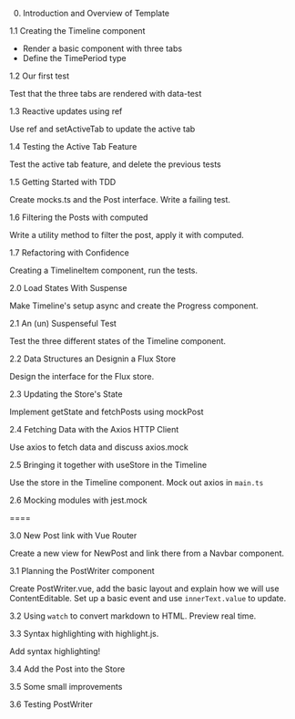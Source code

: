 0. Introduction and Overview of Template

1.1 Creating the Timeline component

- Render a basic component with three tabs
- Define the TimePeriod type

1.2 Our first test

Test that the three tabs are rendered with data-test

1.3 Reactive updates using ref

Use ref and setActiveTab to update the active tab

1.4 Testing the Active Tab Feature

Test the active tab feature, and delete the previous tests

1.5 Getting Started with TDD

Create mocks.ts and the Post interface. Write a failing test.

1.6 Filtering the Posts with computed

Write a utility method to filter the post, apply it with computed.

1.7 Refactoring with Confidence

Creating a TimelineItem component, run the tests.

2.0 Load States With Suspense

Make Timeline's setup async and create the Progress component.

2.1 An (un) Suspenseful Test

Test the three different states of the Timeline component.

2.2 Data Structures an Designin a Flux Store

Design the interface for the Flux store.

2.3 Updating the Store's State

Implement getState and fetchPosts using mockPost

2.4 Fetching Data with the Axios HTTP Client

Use axios to fetch data and discuss axios.mock

2.5 Bringing it together with useStore in the Timeline

Use the store in the Timeline component. Mock out axios in `main.ts`

2.6 Mocking modules with jest.mock

====

3.0 New Post link with Vue Router

Create a new view for NewPost and link there from a Navbar component.

3.1 Planning the PostWriter component

Create PostWriter.vue, add the basic layout and explain how we will use ContentEditable. Set up a basic event and use `innerText.value` to update.

3.2 Using `watch` to convert markdown to HTML. Preview real time.

3.3 Syntax highlighting with highlight.js.

Add syntax highlighting!

3.4 Add the Post into the Store

3.5 Some small improvements

3.6 Testing PostWriter
